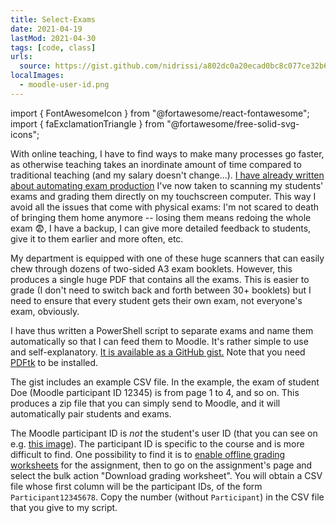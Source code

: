 ```yaml
---
title: Select-Exams
date: 2021-04-19
lastMod: 2021-04-30
tags: [code, class]
urls:
  source: https://gist.github.com/nidrissi/a802dc0a20ecad0bc8c077ce32b6ad92
localImages:
  - moodle-user-id.png
---
```


import { FontAwesomeIcon } from "@fortawesome/react-fontawesome";
import { faExclamationTriangle } from "@fortawesome/free-solid-svg-icons";

With online teaching, I have to find ways to make many processes go faster, as otherwise teaching takes an inordinate amount of time compared to traditional teaching (and my salary doesn't change...).
[I have already written about automating exam production](/post/exam-template)
I've now taken to scanning my students' exams and grading them directly on my touchscreen computer.
This way I avoid all the issues that come with physical exams: I'm not scared to death of bringing them home anymore -- losing them means redoing the whole exam
😨, I have a backup, I can give more detailed feedback to students, give it to them earlier and more often, etc.

My department is equipped with one of these huge scanners that can easily chew through dozens of two-sided A3 exam booklets.
However, this produces a single huge PDF that contains all the exams.
This is easier to grade (I don't need to switch back and forth between 30+ booklets) but I need to ensure that every student gets their own exam, not everyone's exam, obviously.

I have thus written a PowerShell script to separate exams and name them automatically so that I can feed them to Moodle.
It's rather simple to use and self-explanatory.
[It is available as a GitHub gist.](https://gist.github.com/nidrissi/a802dc0a20ecad0bc8c077ce32b6ad92)
Note that you need [PDFtk](https://www.pdflabs.com/tools/pdftk-server/) to be installed.

The gist includes an example CSV file.
In the example, the exam of student Doe (Moodle participant ID 12345) is from page 1 to 4, and so on.
This produces a zip file that you can simply send to Moodle, and it will automatically pair students and exams.

<div class="bg-red-200 text-red-900 py-1 px-2 rounded-md">
  <FontAwesomeIcon icon={faExclamationTriangle} className="mr-1" title="Warning" />
  The Moodle participant ID is <em>not</em> the student's user ID (that you can see on e.g. <a href={props.localImages[0].childImageSharp.original.src}>this image</a>).
  The participant ID is specific to the course and is more difficult to find.
  One possibility to find it is to <a href="https://docs.moodle.org/310/en/Assignment_settings#Feedback_types">enable offline grading worksheets</a> for the assignment, then to go on the assignment's page and select the bulk action "Download grading worksheet".
  You will obtain a CSV file whose first column will be the participant IDs, of the form <code>Participant12345678</code>.
  Copy the number (without <code>Participant</code>) in the CSV file that you give to my script.
</div>
